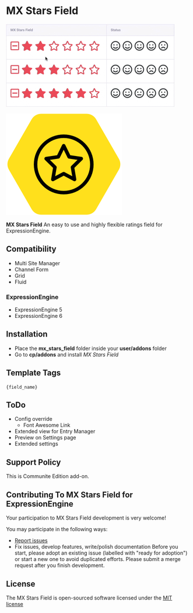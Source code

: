 # MX Stars Field
![MX Stars Demo](resources/img/mx-rate-demo.gif)

![MX Stars Field](resources/img/mx-rate.png)

**MX Stars Field** An easy to use and highly flexible ratings field for ExpressionEngine.


## Compatibility
* Multi Site Manager
* Channel Form
* Grid
* Fluid

### ExpressionEngine
* ExpressionEngine 5
* ExpressionEngine 6

## Installation
* Place the **mx_stars_field** folder inside your **user/addons** folder
* Go to **cp/addons** and install *MX Stars Field*

## Template Tags

	{field_name}

## ToDo
* Config override
	* Font Awesome Link
* Extended view for Entry Manager
* Preview on Settings page
* Extended settings 
	
## Support Policy
This is Communite Edition  add-on.

## Contributing To MX Stars Field for ExpressionEngine

Your participation to MX Stars Field development is very welcome!

You may participate in the following ways:

* [Report issues](https://github.com/MaxLazar/mx-stars-field/issues)
* Fix issues, develop features, write/polish documentation
Before you start, please adopt an existing issue (labelled with "ready for adoption") or start a new one to avoid duplicated efforts.
Please submit a merge request after you finish development.


## License

The MX Stars Field is open-sourced software licensed under the [MIT license](http://opensource.org/licenses/MIT)
